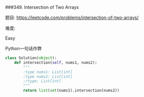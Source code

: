 ###349. Intersection of Two Arrays

题目:
<https://leetcode.com/problems/intersection-of-two-arrays/>


难度:

Easy



Python一句话作弊

```python
class Solution(object):
    def intersection(self, nums1, nums2):
        """
        :type nums1: List[int]
        :type nums2: List[int]
        :rtype: List[int]
        """
        return list(set(nums1).intersection(nums2))
```

 